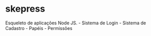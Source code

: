 # skepress
Esqueleto de aplicações Node JS.  - Sistema de Login - Sistema de Cadastro - Papéis - Permissões
